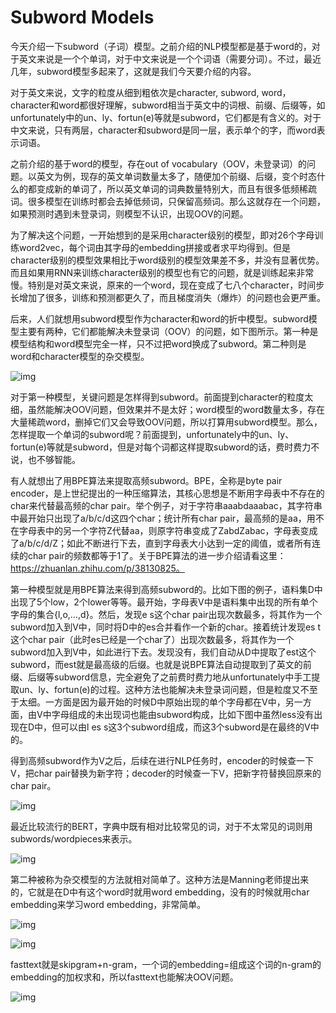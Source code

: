 # Subword Models

今天介绍一下subword（子词）模型。之前介绍的NLP模型都是基于word的，对于英文来说是一个个单词，对于中文来说是一个个词语（需要分词）。不过，最近几年，subword模型多起来了，这就是我们今天要介绍的内容。

对于英文来说，文字的粒度从细到粗依次是character, subword, word，character和word都很好理解，subword相当于英文中的词根、前缀、后缀等，如unfortunately中的un、ly、fortun(e)等就是subword，它们都是有含义的。对于中文来说，只有两层，character和subword是同一层，表示单个的字，而word表示词语。

之前介绍的基于word的模型，存在out of vocabulary（OOV，未登录词）的问题。以英文为例，现存的英文单词数量太多了，随便加个前缀、后缀，变个时态什么的都变成新的单词了，所以英文单词的词典数量特别大，而且有很多低频稀疏词。很多模型在训练时都会去掉低频词，只保留高频词。那么这就存在一个问题，如果预测时遇到未登录词，则模型不认识，出现OOV的问题。

为了解决这个问题，一开始想到的是采用character级别的模型，即对26个字母训练word2vec，每个词由其字母的embedding拼接或者求平均得到。但是character级别的模型效果相比于word级别的模型效果差不多，并没有显著优势。而且如果用RNN来训练character级别的模型也有它的问题，就是训练起来非常慢。特别是对英文来说，原来的一个word，现在变成了七八个character，时间步长增加了很多，训练和预测都更久了，而且梯度消失（爆炸）的问题也会更严重。

后来，人们就想用subword模型作为character和word的折中模型。subword模型主要有两种，它们都能解决未登录词（OOV）的问题，如下图所示。第一种是模型结构和word模型完全一样，只不过把word换成了subword。第二种则是word和character模型的杂交模型。

![img](pics/p17.png)

对于第一种模型，关键问题是怎样得到subword。前面提到character的粒度太细，虽然能解决OOV问题，但效果并不是太好；word模型的word数量太多，存在大量稀疏word，删掉它们又会导致OOV问题，所以打算用subword模型。那么，怎样提取一个单词的subword呢？前面提到，unfortunately中的un、ly、fortun(e)等就是subword，但是对每个词都这样提取subword的话，费时费力不说，也不够智能。

有人就想出了用BPE算法来提取高频subword。BPE，全称是byte pair encoder，是上世纪提出的一种压缩算法，其核心思想是不断用字母表中不存在的char来代替最高频的char pair。举个例子，对于字符串aaabdaaabac，其字符串中最开始只出现了a/b/c/d这四个char；统计所有char pair，最高频的是aa，用不在字母表中的另一个字符Z代替aa，则原字符串变成了ZabdZabac，字母表变成了a/b/c/d/Z；如此不断进行下去，直到字母表大小达到一定的阈值，或者所有连续的char pair的频数都等于1了。关于BPE算法的进一步介绍请看这里：https://zhuanlan.zhihu.com/p/38130825。

第一种模型就是用BPE算法来得到高频subword的。比如下图的例子，语料集D中出现了5个low，2个lower等等。最开始，字母表V中是语料集中出现的所有单个字母的集合{l,o,…,d}。然后，发现e s这个char pair出现次数最多，将其作为一个subword加入到V中，同时将D中的es合并看作一个新的char。接着统计发现es t这个char pair（此时es已经是一个char了）出现次数最多，将其作为一个subword加入到V中，如此进行下去。发现没有，我们自动从D中提取了est这个subword，而est就是最高级的后缀。也就是说BPE算法自动提取到了英文的前缀、后缀等subword信息，完全避免了之前费时费力地从unfortunately中手工提取un、ly、fortun(e)的过程。这种方法也能解决未登录词问题，但是粒度又不至于太细。一方面是因为最开始的时候D中原始出现的单个字母都在V中，另一方面，由V中字母组成的未出现词也能由subword构成，比如下图中虽然less没有出现在D中，但可以由l es s这3个subword组成，而这3个subword是在最终的V中的。

得到高频subword作为V之后，后续在进行NLP任务时，encoder的时候查一下V，把char pair替换为新字符；decoder的时候查一下V，把新字符替换回原来的char pair。

![img](pics/p22.png)

最近比较流行的BERT，字典中既有相对比较常见的词，对于不太常见的词则用subwords/wordpieces来表示。

![img](pics/p27.png)

第二种被称为杂交模型的方法就相对简单了。这种方法是Manning老师提出来的，它就是在D中有这个word时就用word embedding，没有的时候就用char embedding来学习word embedding，非常简单。

![img](pics/p40-1593503536614.png)

![img](pics/p41.png)

fasttext就是skipgram+n-gram，一个词的embedding=组成这个词的n-gram的embedding的加权求和，所以fasttext也能解决OOV问题。

![img](pics/p54-1593503437944.png)
